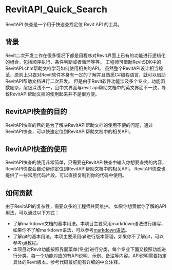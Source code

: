 # RevitAPI_Quick_Search

RevitAPI 快查是一个用于快速查找定位 Revit API 的工具。

## 背景
Revit二次开发工作在很多情况下都是用程序对Revit界面上已有的功能进行逻辑化的组合，包括顺序执行、条件判断或者循环等等。
工程师可借助RevitSDK中的RevitAPI.chm帮助文档学习如何使用相关的API。
虽然整个RevitAPI设计相当规范，原则上只要对Revit软件本身有一定的了解并且熟悉C#编程语言，就可以借助RevitAPI帮助文档进行二次开发。
但是由于Revit软件功能涉及多个专业，功能函数庞杂，层级深浅不一，且中文界面与revit api帮助文档中的英文界面不一致，导致RevitAPI帮助文档的使用起来并不是很方便。

## RevitAPI快查的目的
RevitAPI快查的目的是为了解决RevitAPI帮助文档的使用不便的问题，通过RevitAPI快查，可以快速定位到RevitAPI帮助文档中的相关API。

## RevitAPI快查的使用
RevitAPI快查的使用非常简单，只需要在RevitAPI快查中输入你想要查找的内容，RevitAPI快查会自动帮你定位到RevitAPI帮助文档中的相关API。
RevitAPI快查也提供了一些常用代码片段，可以直接复制到你的代码中使用。

## 如何贡献
由于RevitAPI的复杂性，需要众多的工程师共同维护。
如果你想贡献你了解的API用法，可以通过以下方式：
- 了解markdown文档的基本用法。本项目主要采用markdown语法进行编写，如果你不了解markdown语法，可以参考[markdown语法](https://www.appinn.com/markdown/)。
- 了解git的基本用法。本项主要采用git进行版本管理，如果你不了解git，可以参考[git教程](https://www.liaoxuefeng.com/wiki/896043488029600)。
- 本项目对Revit功能按照界面菜单(专业)进行分类，每个专业下面又按照功能进行分类。每一个功能对应的有API说明、示例、备注等内容。API说明需要指定具体的Revit版本。参考代码最好能有详细的中文注释。





